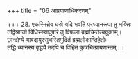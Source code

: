 +++
title = "06 आप्रयाणाधिकरणम्"

+++
28. एकस्मिन्नेव घस्रे यदि भवति परध्यानरूपा तु भक्तिः  
तद्विश्रान्तो विधिस्स्यादुपरि तु विफला ब्रह्मचिन्तेत्ययुक्तम्।  
छान्दोग्ये यावदायुस्सुचरितमुदितं ब्रह्मलोकाप्तिहेतोः  
 तद्धि ध्यानस्य वृद्ध्यै तदपि च विहितं कुत्रचित्प्रायणान्तम्।।